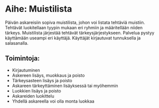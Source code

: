 # Aihe: Muistilista

Päivän askareisiin sopiva muistilista, johon voi listata tehtäviä muistiin. Tehtävät luokitellaan tyypin mukaan eri ryhmiin ja määritellään niiden tärkeys. Muistilista järjestää tehtävät tärkeysjärjestykseen.
Palvelua pystyy käyttämään useampi eri käyttäjä. Käyttäjät kirjautuvat tunnuksella ja salasanalla.


## Toimintoja:

* Kirjautuminen
* Askereen lisäys, muokkaus ja poisto
* Tärkeysasteen lisäys ja poisto
* Askareen tärkeyttäminen lisäyksessä tai myöhemmin
* Luokkien lisäys ja poisto
* Askareiden luokittelu
* Yhdellä askareella voi olla monta luokkaa



